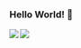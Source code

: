 ### Hello World! 👋
<img align="left" src="https://github-readme-stats.vercel.app/api?username=KuratasZ&show_icons=true" wight="200"/>
<img align="left" src="https://github-readme-stats.vercel.app/api/top-langs/?username=KuratasZ&layout=compact" />
